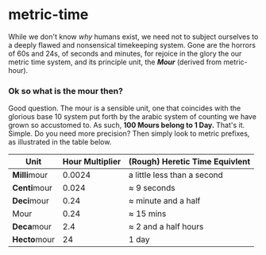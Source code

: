 # metric-time

While we don't know _why_ humans exist, we need not to subject ourselves to a deeply flawed and nonsensical timekeeping system. Gone are the horrors of 60s and 24s, of seconds and minutes, for rejoice in the glory the our metric time system, and its principle unit, the _**Mour**_ (derived from metric-hour). 

### Ok so what is the mour then?

Good question. The mour is a sensible unit, one that coincides with the glorious base 10 system put forth by the arabic system of counting we have grown so accustomed to. As such, **100 Mours belong to 1 Day.** That's it. Simple. Do you need more precision? Then simply look to metric prefixes, as illustrated in the table below.

| Unit | Hour Multiplier | (Rough) Heretic Time Equivlent |
|---|---|---|
| **Milli**mour | 0.0024 | a little less than a second|
| **Centi**mour | 0.024 | $\approx$ 9 seconds|
| **Deci**mour | 0.24 | $\approx$ minute and a half|
| Mour| 0.24 |  $\approx$  15 mins |
| **Deca**mour | 2.4 | $\approx$  2 and a half hours  |
| **Hecto**mour | 24 |  1 day  |
